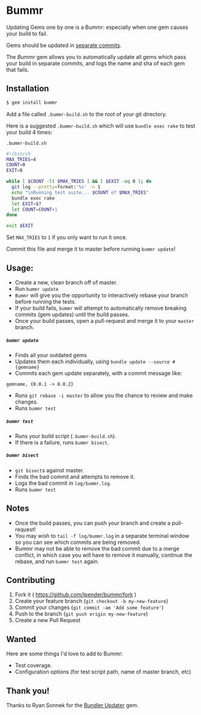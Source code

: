# Bummr

Updating Gems one by one is a Bummr: especially when one gem causes your build
to fail.

Gems should be updated in [separate commits](http://ilikestuffblog.com/2012/07/01/you-should-update-one-gem-at-a-time-with-bundler-heres-how/).

The *Bummr* gem allows you to automatically update all gems which pass your
build in separate commits, and logs the name and sha of each gem that fails.

## Installation

```bash
$ gem install bummr
```

Add a file called `.bummr-build.sh` to the root of your git directory.

Here is a suggested `.bummr-build.sh` which will use `bundle exec rake` to test your build 4 times:

`.bummr-build.sh`

```bash
#!/bin/sh
MAX_TRIES=4
COUNT=0
EXIT=0

while [ $COUNT -lt $MAX_TRIES ] && [ $EXIT -eq 0 ]; do
  git log --pretty=format:'%s' -n 1
  echo "\nRunning test suite... $COUNT of $MAX_TRIES"
  bundle exec rake
  let EXIT=$?
  let COUNT=COUNT+1
done

exit $EXIT
```

Set `MAX_TRIES` to `1` if you only want to run it once.

Commit this file and merge it to master before running `bummr update`!

## Usage:

- Create a new, clean branch off of master.
- Run `bummr update`
- `Bummr` will give you the opportunity to interactively rebase your branch before running the tests.
- If your build fails, `bummr` will attempt to automatically remove breaking commits (gem updates) until the build passes.
- Once your build passes, open a pull-request and merge it to your `master` branch.

##### `bummr update`

- Finds all your outdated gems
- Updates them each individually, using `bundle update --source #{gemname}`
- Commits each gem update separately, with a commit message like:

`gemname, {0.0.1 -> 0.0.2}`

- Runs `git rebase -i master` to allow you the chance to review and make changes.
- Runs `bummr test`

##### `bummr test`

- Runs your build script (`.bummr-build.sh`).
- If there is a failure, runs `bummr bisect`.

##### `bummr bisect`

- `git bisect`s against master.
- Finds the bad commit and attempts to remove it.
- Logs the bad commit in `log/bummr.log`.
- Runs `bummr test`

## Notes

- Once the build passes, you can push your branch and create a pull-request!
- You may wish to `tail -f log/bummr.log` in a separate terminal window so you
  can see which commits are being removed.
- Bummr may not be able to remove the bad commit due to a merge conflict, in
  which case you will have to remove it manually, continue the rebase, and
  run `bummr test` again.

## Contributing

1. Fork it ( https://github.com/lpender/bummr/fork )
2. Create your feature branch (`git checkout -b my-new-feature`)
3. Commit your changes (`git commit -am 'Add some feature'`)
4. Push to the branch (`git push origin my-new-feature`)
5. Create a new Pull Request

## Wanted

Here are some things I'd love to add to Bummr:

- Test coverage.
- Configuration options (for test script path, name of master branch, etc)

## Thank you!

Thanks to Ryan Sonnek for the [Bundler
Updater](https://github.com/wireframe/bundler-updater) gem.
